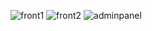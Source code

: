 ![front1](https://github.com/okancezik/DynamicWebSiteFront-End/assets/73329707/2b477260-9db9-4a69-9f88-913bb88815e3)
![front2](https://github.com/okancezik/DynamicWebSiteFront-End/assets/73329707/525b164e-be1d-45e6-a218-8a5bc64e013a)
![adminpanel](https://github.com/okancezik/DynamicWebSiteFront-End/assets/73329707/ae090ea5-cabf-40e2-b791-bee7f4677490)
